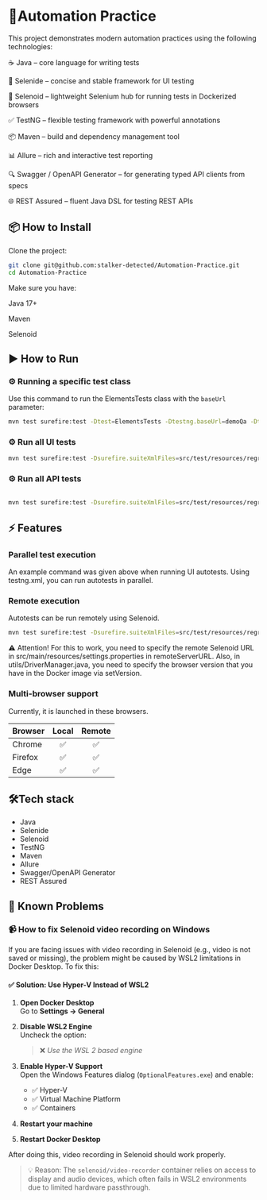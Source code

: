# 📘Automation Practice

This project demonstrates modern automation practices using the following technologies:

☕ Java – core language for writing tests

🌿 Selenide – concise and stable framework for UI testing

🧱 Selenoid – lightweight Selenium hub for running tests in Dockerized browsers

✅ TestNG – flexible testing framework with powerful annotations

📦 Maven – build and dependency management tool

📊 Allure – rich and interactive test reporting

🔍 Swagger / OpenAPI Generator – for generating typed API clients from specs

🌐 REST Assured – fluent Java DSL for testing REST APIs

## 📦 How to Install

Clone the project:

```bash
git clone git@github.com:stalker-detected/Automation-Practice.git
cd Automation-Practice
```
Make sure you have:

Java 17+

Maven

Selenoid

## ▶️ How to Run
### ⚙️ Running a specific test class

Use this command to run the ElementsTests class with the `baseUrl` parameter:
```bash
mvn test surefire:test -Dtest=ElementsTests -Dtestng.baseUrl=demoQa -Dtestng.browser=chrome
```
### ⚙️ Run all UI tests
```bash
mvn test surefire:test -Dsurefire.suiteXmlFiles=src/test/resources/regress_UI_tests.xml -Dtestng.baseUrl=demoQa -Dtestng.browser=chrome
```

### ⚙️ Run all API tests
```bash

mvn test surefire:test -Dsurefire.suiteXmlFiles=src/test/resources/regress_API_tests.xml -Dtestng.baseUrl=petStore
```
## ⚡ Features

### Parallel test execution

An example command was given above when running UI autotests. Using testng.xml, you can run autotests in parallel.

### Remote execution
Autotests can be run remotely using Selenoid.
```bash
mvn test surefire:test -Dsurefire.suiteXmlFiles=src/test/resources/regress_UI_tests.xml -Dtestng.baseUrl=demoQa -Dtestng.browser=chrome -Dtestng.driverType=remote
```
⚠️ Attention! For this to work, you need to specify the remote Selenoid URL in src/main/resources/settings.properties in remoteServerURL. 
Also, in utils/DriverManager.java, you need to specify the browser version that you have in the Docker image via setVersion.

### Multi-browser support
Currently, it is launched in these browsers.

| Browser  |  Local  | Remote  |
|----------|:-------:|:-------:|
| Chrome   |    ✅    |    ✅    |
| Firefox  |    ✅    |    ✅    |
| Edge     |    ✅    |    ✅    |

## 🛠Tech stack
- Java
- Selenide
- Selenoid
- TestNG
- Maven
- Allure
- Swagger/OpenAPI Generator
- REST Assured

## 🐞 Known Problems
### 📹 How to fix Selenoid video recording on Windows

If you are facing issues with video recording in Selenoid (e.g., video is not saved or missing), the problem might be caused by WSL2 limitations in Docker Desktop. To fix this:

#### ✅ Solution: Use Hyper-V Instead of WSL2

1. **Open Docker Desktop**  
   Go to **Settings → General**

2. **Disable WSL2 Engine**  
   Uncheck the option:
   > ❌ *Use the WSL 2 based engine*

3. **Enable Hyper-V Support**  
   Open the Windows Features dialog (`OptionalFeatures.exe`) and enable:
    - ✅ Hyper-V
    - ✅ Virtual Machine Platform
    - ✅ Containers

4. **Restart your machine**

5. **Restart Docker Desktop**

After doing this, video recording in Selenoid should work properly.

> 💡 Reason: The `selenoid/video-recorder` container relies on access to display and audio devices, which often fails in WSL2 environments due to limited hardware passthrough.

